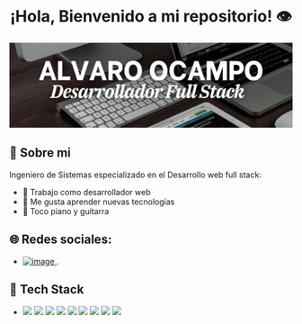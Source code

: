 <h1 align="center">¡Hola, Bienvenido a mi repositorio! 👁️</h1>
<div id="header" align="center">
  <img decoding="async" src="https://github.com/aeopaz/images/blob/main/BannerAlvaro.png" width="800"/>
</div>

## 💪 Sobre mi

Ingeniero de Sistemas especializado en el Desarrollo web full stack:

* 👷 Trabajo como desarrollador web
* 📖 Me gusta aprender nuevas tecnologías
* 🎼 Toco piano y guitarra

## 🌐 Redes sociales:
* [![image](https://github.com/user-attachments/assets/9be5fd45-ef91-4ddb-8e47-cf9185c0fa56)
](https://www.linkedin.com/in/alvaro-eduardo-ocampo-paz-416562141/). 

## 🔨 Tech Stack
*  <img decoding="async" src="https://img.shields.io/badge/Laravel-F33A2F"/> <img decoding="async" src="https://img.shields.io/badge/Vue.js-3EAF7C"/>  <img decoding="async" src="https://img.shields.io/badge/JavaScript-EFD81D"/> <img decoding="async" src="https://img.shields.io/badge/Bootstrap-8712F6"/> <img decoding="async" src="https://img.shields.io/badge/CSS-254BDD"/> <img decoding="async" src="https://img.shields.io/badge/SASS-C06190"/> <img decoding="async" src="https://img.shields.io/badge/Flutter-51BFF0"/> <img decoding="async" src="https://img.shields.io/badge/MySQL-005E87"/> <img decoding="async" src="https://img.shields.io/badge/WordPress-30353A"/>


<!--
**aeopaz/aeopaz** is a ✨ _special_ ✨ repository because its `README.md` (this file) appears on your GitHub profile.

Here are some ideas to get you started:

- 🔭 I’m currently working on ...
- 🌱 I’m currently learning ...
- 👯 I’m looking to collaborate on ...
- 🤔 I’m looking for help with ...
- 💬 Ask me about ...
- 📫 How to reach me: ...
- 😄 Pronouns: ...
- ⚡ Fun fact: ...
-->
